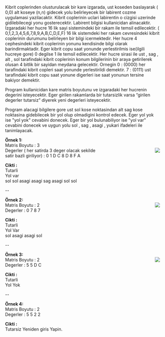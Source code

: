 
Kibrit coplerinden olusturulacak bir kare izgarada, ust koseden baslayarak ( 0,0) alt koseye (n,n)
gidecek yolu belirleyecek bir labirent cozme uygulamasi yazilacaktir. Kibrit coplerinin uclari labirentin o
cizgisi uzerinde gidilebilecegi yonu gosterecektir. Labirent bilgisi kullanicidan alinacaktir. Izgaradaki
her hucre 16 lik sayi sistemindeki bir rakam ile temsil edilecektir. ( 0,1,2,3,4,5,6,7,8,9,A,B,C,D,E,F) 16
lik sistemdeki her rakam cevresindeki kibrit coplerinin durumunu belirleyen bir bilgi icermektedir. Her
hucre 4 cephesindeki kibrit coplerinin yonunu kendisinde bilgi olarak barindirmaktadir. Eger kibrit copu
saat yonunde yerlestirilmis ise(ilgili hucreye gore) 0 degilse 1 ile temsil edilecektir. Her hucre sirasi
ile ust , sag , alt , sol tarafindaki kibrit coplerinin konum bilgilerinin bir araya getirilerek olusan 4
bitlik bir sayidan meydana gelecektir. Ornegin 0 : (0000) her tarafindaki kibrit copleri saat yonunde
yerlestirildi demektir. 7 : (0111) ust tarafindaki kibrit copu saat yonune digerleri ise saat yonunun
tersine bakiyor demektir.

Program kullanicidan kare matris boyutunu ve izgaradaki her hucrenin degerini isteyecektir. Eger girilen
rakamlarda bir tutarsizlik varsa “girilen degerler tutarsiz” diyerek yeni degerleri isteyecektir.

Program alacagi bilgilere gore ust sol kose noktasindan alt sag kose noktasina gidebilecek bir yol olup
olmadigini kontrol edecek. Eger yol yok ise "yol yok" cevabini donecek. Eger bir yol bulunabiliyor ise "yol
var" cevabini donecek ve uygun yolu sol , sag , asagi , yukari ifadeleri ile tanimlayacak.



**Örnek 1:** <br/>
Matris Boyutu : 3 <br/> <img align="right" src="https://fatihbozik.files.wordpress.com/2015/02/resim2.png">
Degerler ( her satirda 3 deger olacak sekilde <br/>
satir bazli giriliyor) : 0 1 D C 8 D 8 F A  
 
**Cikti :** <br/>
Tutarli <br/>
Yol var <br/>
sol sol asagi asagi sag asagi sol sol <br/> 

--

**Örnek 2:** <br/> <img align="right" src="https://fatihbozik.files.wordpress.com/2015/02/resim3.png">
Matris Boyutu : 2 <br/>
Degerler : 0 7 8 7 <br/>

**Cikti :** <br/> 
Tutarli <br/>
Yol Var <br/>
sol asagi asagi sol <br/>

--

**Örnek 3:** <br/> <img align="right" src="https://fatihbozik.files.wordpress.com/2015/02/resim4.png">
Matris Boyutu : 2 <br/>
Degerler : 5 5 D C <br/>

**Cikti :** <br/>
Tutarli <br/>
Yol Yok <br/>

--

**Örnek 4:** <br/>
Matris Boyutu : 2 <br/>
Degerler : 5 5 2 2 <br/>

**Cikti :** <br/>
Tutarsiz Yeniden giris Yapin. <br/>
